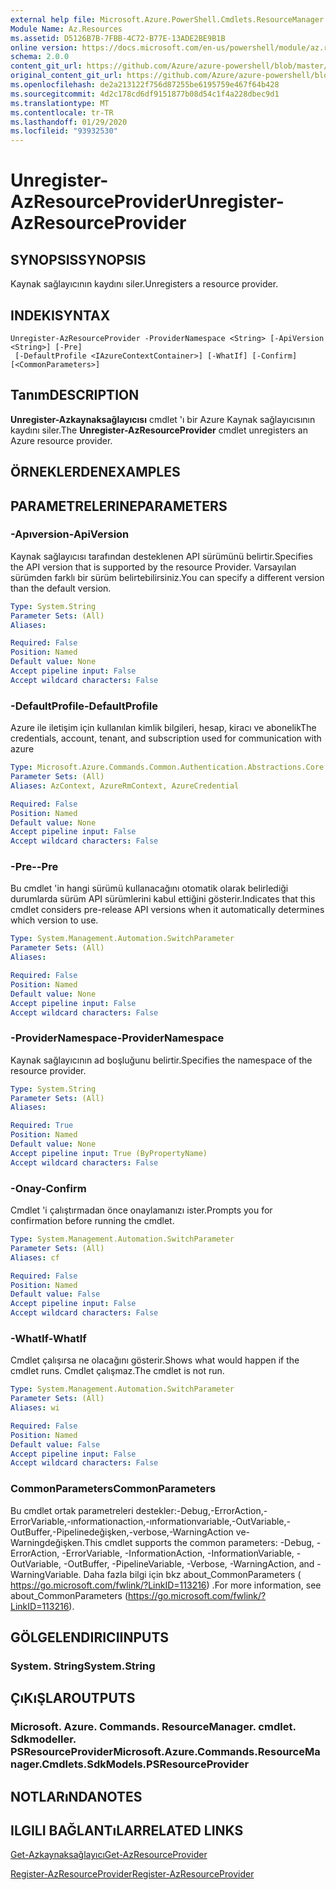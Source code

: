 ```yaml
---
external help file: Microsoft.Azure.PowerShell.Cmdlets.ResourceManager.dll-Help.xml
Module Name: Az.Resources
ms.assetid: D5126B7B-7FBB-4C72-B77E-13ADE2BE9B1B
online version: https://docs.microsoft.com/en-us/powershell/module/az.resources/unregister-azresourceprovider
schema: 2.0.0
content_git_url: https://github.com/Azure/azure-powershell/blob/master/src/Resources/Resources/help/Unregister-AzResourceProvider.md
original_content_git_url: https://github.com/Azure/azure-powershell/blob/master/src/Resources/Resources/help/Unregister-AzResourceProvider.md
ms.openlocfilehash: de2a213122f756d87255be6195759e467f64b428
ms.sourcegitcommit: 4d2c178cd6df9151877b08d54c1f4a228dbec9d1
ms.translationtype: MT
ms.contentlocale: tr-TR
ms.lasthandoff: 01/29/2020
ms.locfileid: "93932530"
---
```

# <span data-ttu-id="b1d7a-101">Unregister-AzResourceProvider</span><span class="sxs-lookup"><span data-stu-id="b1d7a-101">Unregister-AzResourceProvider</span></span>

## <span data-ttu-id="b1d7a-102">SYNOPSIS</span><span class="sxs-lookup"><span data-stu-id="b1d7a-102">SYNOPSIS</span></span>
<span data-ttu-id="b1d7a-103">Kaynak sağlayıcının kaydını siler.</span><span class="sxs-lookup"><span data-stu-id="b1d7a-103">Unregisters a resource provider.</span></span>

## <span data-ttu-id="b1d7a-104">INDEKI</span><span class="sxs-lookup"><span data-stu-id="b1d7a-104">SYNTAX</span></span>

```
Unregister-AzResourceProvider -ProviderNamespace <String> [-ApiVersion <String>] [-Pre]
 [-DefaultProfile <IAzureContextContainer>] [-WhatIf] [-Confirm] [<CommonParameters>]
```

## <span data-ttu-id="b1d7a-105">Tanım</span><span class="sxs-lookup"><span data-stu-id="b1d7a-105">DESCRIPTION</span></span>
<span data-ttu-id="b1d7a-106">**Unregister-Azkaynaksağlayıcısı** cmdlet 'ı bir Azure Kaynak sağlayıcısının kaydını siler.</span><span class="sxs-lookup"><span data-stu-id="b1d7a-106">The **Unregister-AzResourceProvider** cmdlet unregisters an Azure resource provider.</span></span>

## <span data-ttu-id="b1d7a-107">ÖRNEKLERDEN</span><span class="sxs-lookup"><span data-stu-id="b1d7a-107">EXAMPLES</span></span>

## <span data-ttu-id="b1d7a-108">PARAMETRELERINE</span><span class="sxs-lookup"><span data-stu-id="b1d7a-108">PARAMETERS</span></span>

### <span data-ttu-id="b1d7a-109">-Apıversion</span><span class="sxs-lookup"><span data-stu-id="b1d7a-109">-ApiVersion</span></span>
<span data-ttu-id="b1d7a-110">Kaynak sağlayıcısı tarafından desteklenen API sürümünü belirtir.</span><span class="sxs-lookup"><span data-stu-id="b1d7a-110">Specifies the API version that is supported by the resource Provider.</span></span>
<span data-ttu-id="b1d7a-111">Varsayılan sürümden farklı bir sürüm belirtebilirsiniz.</span><span class="sxs-lookup"><span data-stu-id="b1d7a-111">You can specify a different version than the default version.</span></span>

```yaml
Type: System.String
Parameter Sets: (All)
Aliases:

Required: False
Position: Named
Default value: None
Accept pipeline input: False
Accept wildcard characters: False
```

### <span data-ttu-id="b1d7a-112">-DefaultProfile</span><span class="sxs-lookup"><span data-stu-id="b1d7a-112">-DefaultProfile</span></span>
<span data-ttu-id="b1d7a-113">Azure ile iletişim için kullanılan kimlik bilgileri, hesap, kiracı ve abonelik</span><span class="sxs-lookup"><span data-stu-id="b1d7a-113">The credentials, account, tenant, and subscription used for communication with azure</span></span>

```yaml
Type: Microsoft.Azure.Commands.Common.Authentication.Abstractions.Core.IAzureContextContainer
Parameter Sets: (All)
Aliases: AzContext, AzureRmContext, AzureCredential

Required: False
Position: Named
Default value: None
Accept pipeline input: False
Accept wildcard characters: False
```

### <span data-ttu-id="b1d7a-114">-Pre-</span><span class="sxs-lookup"><span data-stu-id="b1d7a-114">-Pre</span></span>
<span data-ttu-id="b1d7a-115">Bu cmdlet 'in hangi sürümü kullanacağını otomatik olarak belirlediği durumlarda sürüm API sürümlerini kabul ettiğini gösterir.</span><span class="sxs-lookup"><span data-stu-id="b1d7a-115">Indicates that this cmdlet considers pre-release API versions when it automatically determines which version to use.</span></span>

```yaml
Type: System.Management.Automation.SwitchParameter
Parameter Sets: (All)
Aliases:

Required: False
Position: Named
Default value: None
Accept pipeline input: False
Accept wildcard characters: False
```

### <span data-ttu-id="b1d7a-116">-ProviderNamespace</span><span class="sxs-lookup"><span data-stu-id="b1d7a-116">-ProviderNamespace</span></span>
<span data-ttu-id="b1d7a-117">Kaynak sağlayıcının ad boşluğunu belirtir.</span><span class="sxs-lookup"><span data-stu-id="b1d7a-117">Specifies the namespace of the resource provider.</span></span>

```yaml
Type: System.String
Parameter Sets: (All)
Aliases:

Required: True
Position: Named
Default value: None
Accept pipeline input: True (ByPropertyName)
Accept wildcard characters: False
```

### <span data-ttu-id="b1d7a-118">-Onay</span><span class="sxs-lookup"><span data-stu-id="b1d7a-118">-Confirm</span></span>
<span data-ttu-id="b1d7a-119">Cmdlet 'i çalıştırmadan önce onaylamanızı ister.</span><span class="sxs-lookup"><span data-stu-id="b1d7a-119">Prompts you for confirmation before running the cmdlet.</span></span>

```yaml
Type: System.Management.Automation.SwitchParameter
Parameter Sets: (All)
Aliases: cf

Required: False
Position: Named
Default value: False
Accept pipeline input: False
Accept wildcard characters: False
```

### <span data-ttu-id="b1d7a-120">-WhatIf</span><span class="sxs-lookup"><span data-stu-id="b1d7a-120">-WhatIf</span></span>
<span data-ttu-id="b1d7a-121">Cmdlet çalışırsa ne olacağını gösterir.</span><span class="sxs-lookup"><span data-stu-id="b1d7a-121">Shows what would happen if the cmdlet runs.</span></span>
<span data-ttu-id="b1d7a-122">Cmdlet çalışmaz.</span><span class="sxs-lookup"><span data-stu-id="b1d7a-122">The cmdlet is not run.</span></span>

```yaml
Type: System.Management.Automation.SwitchParameter
Parameter Sets: (All)
Aliases: wi

Required: False
Position: Named
Default value: False
Accept pipeline input: False
Accept wildcard characters: False
```

### <span data-ttu-id="b1d7a-123">CommonParameters</span><span class="sxs-lookup"><span data-stu-id="b1d7a-123">CommonParameters</span></span>
<span data-ttu-id="b1d7a-124">Bu cmdlet ortak parametreleri destekler:-Debug,-ErrorAction,-ErrorVariable,-ınformationaction,-ınformationvariable,-OutVariable,-OutBuffer,-Pipelinedeğişken,-verbose,-WarningAction ve-Warningdeğişken.</span><span class="sxs-lookup"><span data-stu-id="b1d7a-124">This cmdlet supports the common parameters: -Debug, -ErrorAction, -ErrorVariable, -InformationAction, -InformationVariable, -OutVariable, -OutBuffer, -PipelineVariable, -Verbose, -WarningAction, and -WarningVariable.</span></span> <span data-ttu-id="b1d7a-125">Daha fazla bilgi için bkz about_CommonParameters ( https://go.microsoft.com/fwlink/?LinkID=113216) .</span><span class="sxs-lookup"><span data-stu-id="b1d7a-125">For more information, see about_CommonParameters (https://go.microsoft.com/fwlink/?LinkID=113216).</span></span>

## <span data-ttu-id="b1d7a-126">GÖLGELENDIRICI</span><span class="sxs-lookup"><span data-stu-id="b1d7a-126">INPUTS</span></span>

### <span data-ttu-id="b1d7a-127">System. String</span><span class="sxs-lookup"><span data-stu-id="b1d7a-127">System.String</span></span>

## <span data-ttu-id="b1d7a-128">ÇıKıŞLAR</span><span class="sxs-lookup"><span data-stu-id="b1d7a-128">OUTPUTS</span></span>

### <span data-ttu-id="b1d7a-129">Microsoft. Azure. Commands. ResourceManager. cmdlet. Sdkmodeller. PSResourceProvider</span><span class="sxs-lookup"><span data-stu-id="b1d7a-129">Microsoft.Azure.Commands.ResourceManager.Cmdlets.SdkModels.PSResourceProvider</span></span>

## <span data-ttu-id="b1d7a-130">NOTLARıNDA</span><span class="sxs-lookup"><span data-stu-id="b1d7a-130">NOTES</span></span>

## <span data-ttu-id="b1d7a-131">ILGILI BAĞLANTıLAR</span><span class="sxs-lookup"><span data-stu-id="b1d7a-131">RELATED LINKS</span></span>

[<span data-ttu-id="b1d7a-132">Get-Azkaynaksağlayıcı</span><span class="sxs-lookup"><span data-stu-id="b1d7a-132">Get-AzResourceProvider</span></span>](./Get-AzResourceProvider.md)

[<span data-ttu-id="b1d7a-133">Register-AzResourceProvider</span><span class="sxs-lookup"><span data-stu-id="b1d7a-133">Register-AzResourceProvider</span></span>](./Register-AzResourceProvider.md)


